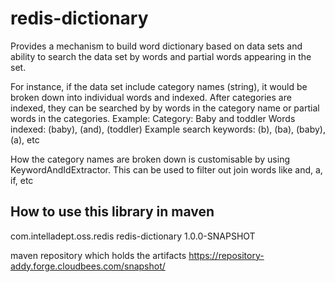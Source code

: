 redis-dictionary
================

Provides a mechanism to build word dictionary based on data sets and ability to search the data set by words and partial words appearing in the set.

For instance, if the data set include category names (string), it would be broken down into individual words and indexed.
After categories are indexed, they can be searched by by words in the category name or partial words in the categories.
Example:
Category: Baby and toddler
Words indexed: (baby), (and), (toddler)
Example search keywords: (b), (ba), (baby), (a), etc

How the category names are broken down is customisable by using KeywordAndIdExtractor. This can be used to filter out
join words like and, a, if, etc

How to use this library in maven
------------------------

<dependency>
    <groupId>com.intelladept.oss.redis</groupId>
    <artifactId>redis-dictionary</artifactId>
    <!-- Note: use the most recent version available -->
    <version>1.0.0-SNAPSHOT</version>
</dependency>

maven repository which holds the artifacts
https://repository-addy.forge.cloudbees.com/snapshot/

